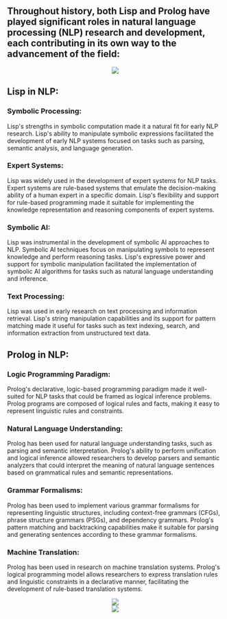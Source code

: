 ## Throughout history, both Lisp and Prolog have played significant roles in natural language processing (NLP) research and development, each contributing in its own way to the advancement of the field:

<div id="header" align="center">
  <img src="https://media.giphy.com/media/v1.Y2lkPTc5MGI3NjExMmQzZjQ2dWpxY2Fjanczdms1bHA2NTNicTY5OXhsdjEyODhpZWJlYyZlcD12MV9pbnRlcm5hbF9naWZfYnlfaWQmY3Q9Zw/0fz5uNPHnoVHLEhAW2/giphy.gif"/>
</div>

## Lisp in NLP:
### Symbolic Processing: 
Lisp's strengths in symbolic computation made it a natural fit for early NLP research. Lisp's ability to manipulate symbolic expressions facilitated the development of early NLP systems focused on tasks such as parsing, semantic analysis, and language generation.

### Expert Systems: 
Lisp was widely used in the development of expert systems for NLP tasks. Expert systems are rule-based systems that emulate the decision-making ability of a human expert in a specific domain. Lisp's flexibility and support for rule-based programming made it suitable for implementing the knowledge representation and reasoning components of expert systems.

### Symbolic AI: 
Lisp was instrumental in the development of symbolic AI approaches to NLP. Symbolic AI techniques focus on manipulating symbols to represent knowledge and perform reasoning tasks. Lisp's expressive power and support for symbolic manipulation facilitated the implementation of symbolic AI algorithms for tasks such as natural language understanding and inference.

### Text Processing: 
Lisp was used in early research on text processing and information retrieval. Lisp's string manipulation capabilities and its support for pattern matching made it useful for tasks such as text indexing, search, and information extraction from unstructured text data.

## Prolog in NLP:
### Logic Programming Paradigm: 
Prolog's declarative, logic-based programming paradigm made it well-suited for NLP tasks that could be framed as logical inference problems. Prolog programs are composed of logical rules and facts, making it easy to represent linguistic rules and constraints.

### Natural Language Understanding: 
Prolog has been used for natural language understanding tasks, such as parsing and semantic interpretation. Prolog's ability to perform unification and logical inference allowed researchers to develop parsers and semantic analyzers that could interpret the meaning of natural language sentences based on grammatical rules and semantic representations.

### Grammar Formalisms: 
Prolog has been used to implement various grammar formalisms for representing linguistic structures, including context-free grammars (CFGs), phrase structure grammars (PSGs), and dependency grammars. Prolog's pattern matching and backtracking capabilities make it suitable for parsing and generating sentences according to these grammar formalisms.

### Machine Translation: 
Prolog has been used in research on machine translation systems. Prolog's logical programming model allows researchers to express translation rules and linguistic constraints in a declarative manner, facilitating the development of rule-based translation systems.


<div id="footer" align="center" width = "400">
  <img src="https://www.svgrepo.com/show/374005/prolog.svg" />
</div>

<div id="footer" align="center" width = "400" >
  <img src="https://www.svgrepo.com/show/373810/lisp.svg"/>
</div>

